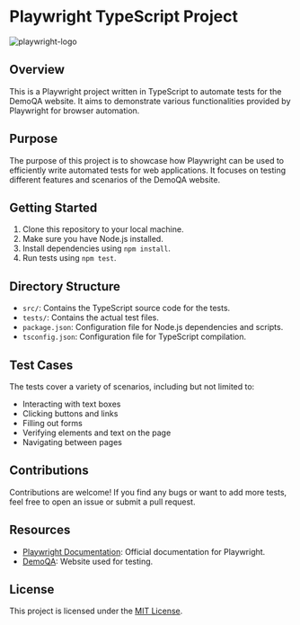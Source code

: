 # Playwright TypeScript Project

![playwright-logo](https://github.com/zekedvc/playwrightDemo/assets/67669609/4102726f-1b95-42eb-970b-81b7bd8e9a9c)


## Overview

This is a Playwright project written in TypeScript to automate tests for the DemoQA website. It aims to demonstrate various functionalities provided by Playwright for browser automation.

## Purpose

The purpose of this project is to showcase how Playwright can be used to efficiently write automated tests for web applications. It focuses on testing different features and scenarios of the DemoQA website.

## Getting Started

1. Clone this repository to your local machine.
2. Make sure you have Node.js installed.
3. Install dependencies using `npm install`.
4. Run tests using `npm test`.

## Directory Structure

- `src/`: Contains the TypeScript source code for the tests.
- `tests/`: Contains the actual test files.
- `package.json`: Configuration file for Node.js dependencies and scripts.
- `tsconfig.json`: Configuration file for TypeScript compilation.

## Test Cases

The tests cover a variety of scenarios, including but not limited to:
- Interacting with text boxes
- Clicking buttons and links
- Filling out forms
- Verifying elements and text on the page
- Navigating between pages

## Contributions

Contributions are welcome! If you find any bugs or want to add more tests, feel free to open an issue or submit a pull request.

## Resources

- [Playwright Documentation](https://playwright.dev/docs/intro): Official documentation for Playwright.
- [DemoQA](https://demoqa.com/): Website used for testing.

## License

This project is licensed under the [MIT License](LICENSE).
